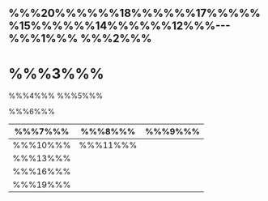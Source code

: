 %%%20%%%%%%18%%%%%%17%%%%%%15%%%%%%14%%%%%%12%%%---
%%%1%%%
%%%2%%%
---

# %%%3%%%

%%%4%%% %%%5%%%

%%%6%%%

| %%%7%%%  | %%%8%%%   | %%%9%%% |
| --- | --- | --- |
| %%%10%%% | %%%11%%% |     |
| %%%13%%% |     |     |
| %%%16%%% |     |     |
| %%%19%%% |     |     |
